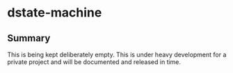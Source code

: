 ﻿# dstate-machine

## Summary

This is being kept deliberately empty. This is under heavy development for a private project and will be documented and released in time.
